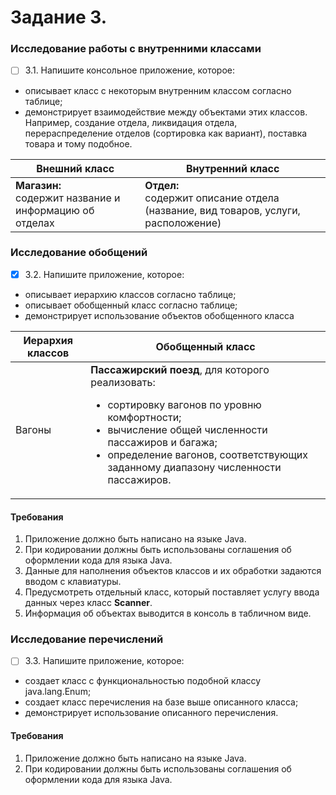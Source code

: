 # Задание 3. 
### Исследование работы с внутренними классами
- [ ] 3.1. Напишите консольное приложение, которое:
- описывает класс с некоторым внутренним классом согласно таблице;
- демонстрирует взаимодействие между объектами этих классов.
Например, создание отдела, ликвидация отдела, перераспределение
отделов (сортировка как вариант), поставка товара и тому подобное.

| Внешний класс | Внутренний класс |
| ------------- | ------------- |
| **Магазин:**<br>содержит название и информацию об отделах | **Отдел:**<br>содержит описание отдела (название, вид товаров, услуги, расположение) |

### Исследование обобщений
- [x] 3.2. Напишите приложение, которое:
- описывает иерархию классов согласно таблице;
- описывает обобщенный класс согласно таблице;
- демонстрирует использование объектов обобщенного класса

| Иерархия классов  | Обобщенный класс |
| ------------- | ------------- |
| Вагоны  | **Пассажирский поезд**, для которого реализовать: <ul><li>сортировку вагонов по уровню комфортности;</li><li>вычисление общей численности пассажиров и багажа;</li><li>определение вагонов, соответствующих заданному диапазону численности пассажиров.</li></ul> |

#### Требования
1. Приложение должно быть написано на языке Java.
2. При кодировании должны быть использованы соглашения об
оформлении кода для языка Java.
3. Данные для наполнения объектов классов и их обработки задаются
вводом с клавиатуры.
4. Предусмотреть отдельный класс, который поставляет услугу ввода
данных через класс **Scanner**.
5. Информация об объектах выводится в консоль в табличном виде.

### Исследование перечислений
- [ ] 3.3. Напишите приложение, которое:
- создает класс с функциональностью подобной классу java.lang.Enum;
- создает класс перечисления на базе выше описанного класса;
- демонстрирует использование описанного перечисления.

#### Требования
1. Приложение должно быть написано на языке Java.
2. При кодировании должны быть использованы соглашения об
оформлении кода для языка Java.

